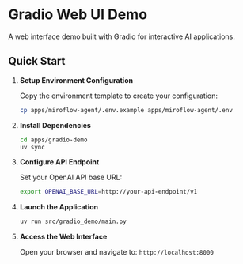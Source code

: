 # Gradio Web UI Demo

A web interface demo built with Gradio for interactive AI applications.

## Quick Start

1. **Setup Environment Configuration**
   
   Copy the environment template to create your configuration:
   ```bash
   cp apps/miroflow-agent/.env.example apps/miroflow-agent/.env
   ```

2. **Install Dependencies**
   ```bash
   cd apps/gradio-demo
   uv sync
   ```

3. **Configure API Endpoint**
   
   Set your OpenAI API base URL:
   ```bash
   export OPENAI_BASE_URL=http://your-api-endpoint/v1
   ```

4. **Launch the Application**
   ```bash
   uv run src/gradio_demo/main.py
   ```

5. **Access the Web Interface**
   
   Open your browser and navigate to: `http://localhost:8000`

